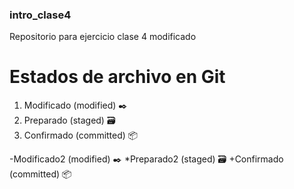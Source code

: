 ### intro_clase4
Repositorio para ejercicio clase 4 modificado

# Estados de archivo en Git

1. Modificado (modified) :black_nib: 
2. Preparado (staged) :card_file_box: 
3. Confirmado (committed) :package: 

-Modificado2 (modified) :black_nib: 
*Preparado2 (staged) :card_file_box: 
+Confirmado (committed) :package:

